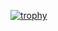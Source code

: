 [![trophy](https://github-profile-trophy.vercel.app/?username=dviref09&theme=onedark)](https://github.com/dviref09)
